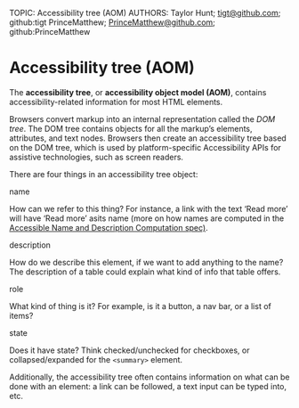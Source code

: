 TOPIC: Accessibility tree (AOM)
AUTHORS: Taylor Hunt; tigt@github.com; github:tigt
         PrinceMatthew; PrinceMatthew@github.com; github:PrinceMatthew

# Accessibility tree (AOM)

The **accessibility tree**, or **accessibility object model (AOM)**,
contains accessibility-related information for most HTML elements.

Browsers convert markup into an internal representation called the *DOM tree*.
The DOM tree contains
objects for all the markup’s elements, attributes, and text nodes. Browsers then create an
accessibility tree based on the DOM tree, which is used by platform-specific Accessibility APIs for
assistive technologies, such as screen readers.

There are four things in an accessibility tree object:

name

How can we refer to this thing? For instance, a link with the text
‘Read more’ will have ‘Read more’ asits name (more on how names are computed in the
[Accessible Name and Description Computation spec)](https://www.w3.org/TR/accname-1.1/).

description

How do we describe this element, if we want to add anything to the name? The description of a table
could explain what kind of info that table offers.

role

What kind of thing is it? For example, is it a button, a nav bar, or a list of items?

state

Does it have state? Think checked/unchecked for checkboxes,
or collapsed/expanded for the `<summary>` element.

Additionally, the accessibility tree often contains information on what can be done with an
element: a link can be followed, a text input can be typed into, etc.
